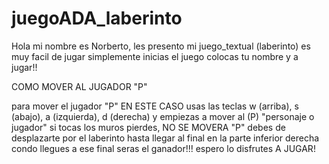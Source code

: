 # juegoADA_laberinto
Hola mi nombre es Norberto, les presento mi juego_textual (laberinto)
es muy facil de jugar
simplemente inicias el juego
colocas tu nombre y a jugar!!

COMO MOVER AL JUGADOR "P"

para mover el jugador "P" EN ESTE CASO usas las teclas w (arriba), s (abajo), a (izquierda), d (derecha)
y empiezas a mover al (P) "personaje o jugador" 
si tocas los muros pierdes, NO SE MOVERA "P"
debes de desplazarte por el laberinto hasta llegar al final en la parte inferior derecha
condo llegues a ese final seras el ganador!!!
espero lo disfrutes
A JUGAR!
